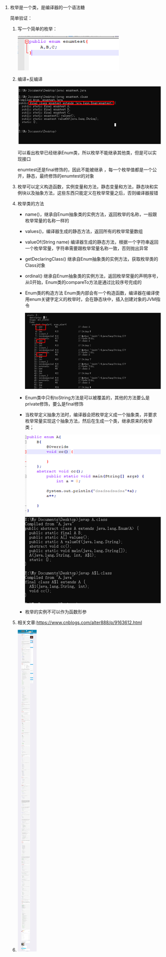 1. 枚举是一个类，是编译器的一个语法糖

   简单验证：

   1. 写一个简单的枚举：

      <img src="imgs/枚举类.png"/>

   2. 编译+反编译

      <img src="imgs/反编译枚举.png"/>

      可以看出枚举已经继承Enum类，所以枚举不能继承其他类，但是可以实现接口

      enumtest还是final修饰的，因此不能被继承 ，每一个枚举值都是一个公开，静态，最终修饰的enumtest的对象 

   3. 枚举可以定义构造函数，实例变量和方法，静态变量和方法，静态块和实例块以及抽象方法，这些东西只能定义在枚举常量之后，否则编译器报错

   4. 枚举类的方法

      - name()，继承自Enum抽象类的实例方法，返回枚举的名称，一般跟枚举常量的名称一样的

      - values()，编译器生成的静态方法，返回所有的枚举常量数组

      - valueOf(String name) 编译器生成的静态方法，根据一个字符串返回一个枚举常量，字符串需要跟枚举常量名称一致，否则抛出异常

      - getDeclaringClass() 继承自Enum抽象类的实例方法，获取枚举类的Class对象

      - ordinal() 继承自Enum抽象类的实例方法，返回枚举常量的声明序号，从0开始，Enum类的compareTo方法是通过比较序号完成的

      - Enum类的构造方法 Enum类内部会有一个构造函数，编译器在编译使用enum关键字定义的枚举时，会在静态块中，插入创建对象的JVM指令

        <img src="imgs/枚举的构造方法.png"/>

      - Enum类中只有toString方法是可以被覆盖的，其他的方法要么是private修饰，要么是final修饰

      - 当枚举定义抽象方法时，编译器会把枚举定义成一个抽象类，并要求枚举常量实现这个抽象方法，然后在生成一个类，继承原来的枚举类；

        <img src="imgs/枚举抽象方法2.png"/>

        

        <img src="imgs/枚举抽象方法.png"/>

      - 枚举的实例不可以作为函数形参

   5. 相关文章:https://www.cnblogs.com/alter888/p/9163612.html

   6. <img src="imgs/FireShot Capture 012 - 深入理解Java枚举类型(enum) - 南望孤笑 - 博客园 - www.cnblogs.com.png"/>